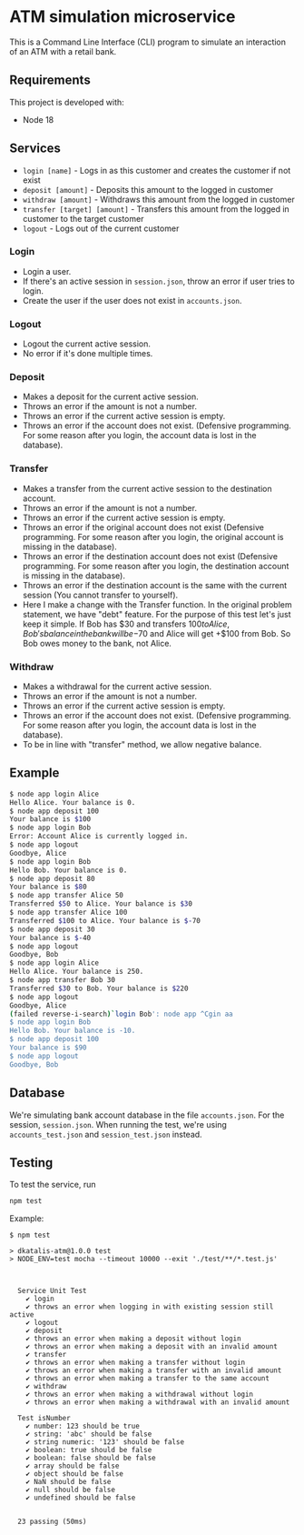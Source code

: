 # ATM simulation microservice

This is a Command Line Interface (CLI) program to simulate an interaction of an ATM with a retail bank.

## Requirements

This project is developed with:

- Node 18

## Services

- `login [name]` - Logs in as this customer and creates the customer if not exist
- `deposit [amount]` - Deposits this amount to the logged in customer
- `withdraw [amount]` - Withdraws this amount from the logged in customer
- `transfer [target] [amount]` - Transfers this amount from the logged in customer to the target customer
- `logout` - Logs out of the current customer

### Login

- Login a user.
- If there's an active session in `session.json`, throw an error if user tries to login.
- Create the user if the user does not exist in `accounts.json`.

### Logout

- Logout the current active session.
- No error if it's done multiple times.

### Deposit

- Makes a deposit for the current active session.
- Throws an error if the amount is not a number.
- Throws an error if the current active session is empty.
- Throws an error if the account does not exist. (Defensive programming. For some reason after you login, the account data is lost in the database).

### Transfer

- Makes a transfer from the current active session to the destination account.
- Throws an error if the amount is not a number.
- Throws an error if the current active session is empty.
- Throws an error if the original account does not exist (Defensive programming. For some reason after you login, the original account is missing in the database).
- Throws an error if the destination account does not exist (Defensive programming. For some reason after you login, the destination account is missing in the database).
- Throws an error if the destination account is the same with the current session (You cannot transfer to yourself).
- Here I make a change with the Transfer function. In the original problem statement, we have "debt" feature. For the purpose of this test let's just keep it simple. If Bob has $30 and transfers $100 to Alice, Bob's balance in the bank will be -$70 and Alice will get +$100 from Bob. So Bob owes money to the bank, not Alice.

### Withdraw

- Makes a withdrawal for the current active session.
- Throws an error if the amount is not a number.
- Throws an error if the current active session is empty.
- Throws an error if the account does not exist. (Defensive programming. For some reason after you login, the account data is lost in the database).
- To be in line with "transfer" method, we allow negative balance.

## Example

```bash
$ node app login Alice
Hello Alice. Your balance is 0.
$ node app deposit 100
Your balance is $100
$ node app login Bob
Error: Account Alice is currently logged in.
$ node app logout
Goodbye, Alice
$ node app login Bob
Hello Bob. Your balance is 0.
$ node app deposit 80
Your balance is $80
$ node app transfer Alice 50
Transferred $50 to Alice. Your balance is $30
$ node app transfer Alice 100
Transferred $100 to Alice. Your balance is $-70
$ node app deposit 30
Your balance is $-40
$ node app logout
Goodbye, Bob
$ node app login Alice
Hello Alice. Your balance is 250.
$ node app transfer Bob 30
Transferred $30 to Bob. Your balance is $220
$ node app logout
Goodbye, Alice
(failed reverse-i-search)`login Bob': node app ^Cgin aa
$ node app login Bob
Hello Bob. Your balance is -10.
$ node app deposit 100
Your balance is $90
$ node app logout
Goodbye, Bob
```

## Database

We're simulating bank account database in the file `accounts.json`. For the session, `session.json`. When running the test, we're using `accounts_test.json` and `session_test.json` instead.

## Testing

To test the service, run

```bash
npm test
```

Example:

```
$ npm test

> dkatalis-atm@1.0.0 test
> NODE_ENV=test mocha --timeout 10000 --exit './test/**/*.test.js'



  Service Unit Test
    ✔ login
    ✔ throws an error when logging in with existing session still active
    ✔ logout
    ✔ deposit
    ✔ throws an error when making a deposit without login
    ✔ throws an error when making a deposit with an invalid amount
    ✔ transfer
    ✔ throws an error when making a transfer without login
    ✔ throws an error when making a transfer with an invalid amount
    ✔ throws an error when making a transfer to the same account
    ✔ withdraw
    ✔ throws an error when making a withdrawal without login
    ✔ throws an error when making a withdrawal with an invalid amount

  Test isNumber
    ✔ number: 123 should be true
    ✔ string: 'abc' should be false
    ✔ string numeric: '123' should be false
    ✔ boolean: true should be false
    ✔ boolean: false should be false
    ✔ array should be false
    ✔ object should be false
    ✔ NaN should be false
    ✔ null should be false
    ✔ undefined should be false


  23 passing (50ms)
```
